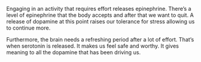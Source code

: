 Engaging in an activity that requires effort releases epinephrine. There’s a level of epinephrine that the body accepts and after that we want to quit. A release of dopamine at this point raises our tolerance for stress allowing us to continue more.

Furthermore, the brain needs a refreshing period after a lot of effort. That’s when serotonin is released. It makes us feel safe and worthy. It gives meaning to all the dopamine that has been driving us.

